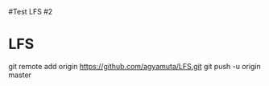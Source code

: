 #Test LFS #2
# LFS
git remote add origin https://github.com/agyamuta/LFS.git
git push -u origin master
